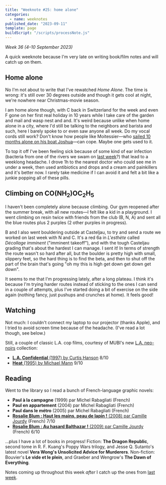```yaml
---
title: "Weeknote #25: home alone"
categories:
  - name: weeknotes
published_date: "2023-09-11"
template: page
buildScript: "/scripts/processNote.js"
---
```


_Week 36 (4–10 September 2023)_

A quick weeknote because I'm very late on writing book/film notes and will catch up on them.

## Home alone

No I'm not about to write that I've rewatched _Home Alone_. The time is wrong: it's still over 30 degrees outside and though it gets cool at night, we're nowhere near Christmas-movie season.

I am home alone though, with C back in Switzerland for the week and even F gone on her first real holiday in 10 years while I take care of the garden and mail and wasp nest and and. It's weird because unlike when home alone in a city, where I'd still be talking to the neighbors and barista and such, here I barely spoke to or even saw anyone all week. Do my vocal cords still work? Don't know how people like Moitessier—who [sailed 10 months alone on his boat Joshua](https://commons.wikimedia.org/wiki/File:Moitessier_Voyage_Joshua_1968-1969_map-fr.svg)—can cope. Maybe one gets used to it.

To top it off I've been feeling sick because of some kind of ear infection (bacteria from one of the rivers we swam on [last week](/notes/weeknote-24-i-and-b-in-joux/)?) that lead to a weeklong headache. I drove 1h to the nearest doctor who could see me in under a week, then used antibiotics and drops and a cream and painkillers and it's better now. I rarely take medicine if I can avoid it and felt a bit like a junkie popping all of these pills.

## Climbing on CO(NH<sub>2</sub>)OC<sub>2</sub>H<sub>5</sub>

I haven't been completely alone because climbing. Our gym reopened after the summer break, with all new routes—I felt like a kid in a playground. I went climbing on resin twice with friends from the club (B, N, A) and sent all the blue routes plus 2 purples (2 other purples in progress).

B and I also went bouldering outside at Casteljau, to try and send a route we worked on last week with N and C. It's a red 6a in _L'esthète_ called _Décollage imminent_ ("imminent takeoff"), and with the tough Casteljau grading that's about the hardest I can manage. I sent it! In terms of strength the route wasn't so hard after all, but the boulder is pretty high with small, slippery feet, so the hard thing is to find the beta, and then to shut off the part of the brain that's going "oh my this is high get down get down get down".

It seems to me that I'm progressing lately, after a long plateau. I think it's because I'm trying harder routes instead of sticking to the ones I can send in a couple of attempts, plus I've started doing a bit of exercise on the side again (nothing fancy, just pushups and crunches at home). It feels good!

## Watching

Not much: I couldn't connect my laptop to our projector (thanks Apple), and I tried to avoid screen time because of the headache. (I've read a lot though, see below.)

Still, a couple of classic L.A. cop films, courtesy of MUBI's new [L.A. neo-noirs](https://mubi.com/en/fr/collections/los-angeles-neo-noir) collection:

- [**L.A. Confidential** (1997) by Curtis Hanson](/notes/l-a-confidential-by-curtis-hanson) 8/10
- [**Heat** (1995) by Michael Mann](/notes/heat-by-michael-mann/) 9/10

## Reading

Went to the library so I read a bunch of French-language graphic novels:

- **Paul à la campagne** (1999) par Michel Rabagliati (French)
- **Paul en appartement** (2004) par Michel Rabagliati (French)
- **Paul dans le métro** (2005) par Michel Rabagliati (French)
- [**Rosalie Blum : Haut les mains, peau de lapin !** (2008) par Camille Jourdy](/notes/rosalie-blum-haut-les-mains-peau-de-lapin-par-camille-jourdy/) (French) 7/10
- [**Rosalie Blum : Au hasard Balthazar !** (2009) par Camille Jourdy](/notes/rosalie-blum-au-hasard-balthazar-par-camille-jourdy/) (French) 6/10

...plus I have a lot of books in progress! Fiction: **The Dragon Republic**, second tome in R. F. Kuang's Poppy Wars trilogy, and Jesse Q. Sutanto's latest novel **Vera Wong's Unsolicited Advice for Murderers**. Non-fiction: Bouvier's **Le vide et le plein**, and Graeber and Wengrow's **The Dawn of Everything**.

Notes coming up throughout this week _after_ I catch up the ones from [last week](/notes/weeknote-24-i-and-b-in-joux/).
